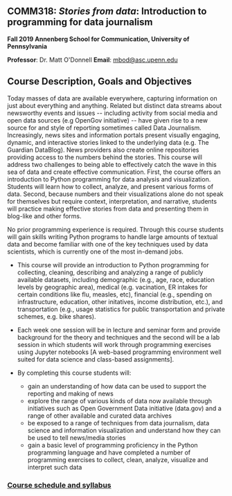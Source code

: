 ## COMM318: _Stories from data_: Introduction to programming for data journalism

**Fall 2019 Annenberg School for Communication, University of Pennsylvania**

**Professor**: Dr. Matt O'Donnell
**Email**: mbod@asc.upenn.edu

## Course Description, Goals and Objectives

Today masses of data are available everywhere, capturing information on just
about everything and anything. Related but distinct data streams about
newsworthy events and issues -- including activity from social media and open
data sources (e.g OpenGov initiative) -- have given rise to a new source for and
style of reporting sometimes called Data Journalism. Increasingly, news sites
and information portals present visually engaging, dynamic, and interactive
stories linked to the underlying data (e.g. The Guardian DataBlog).  News
providers also create online repositories providing access to the numbers behind
the stories. This course will address two challenges to being able to
effectively catch the wave in this sea of data and create effective
communication. First, the course offers an introduction to Python programming
for data analysis and visualization. Students will learn how to collect,
analyze, and present various forms of data. Second, because numbers and their
visualizations alone do not speak for themselves but require context,
interpretation, and narrative, students will practice making effective stories
from data and presenting them in blog-like and other forms. 


No prior programming experience is required. Through this course students will gain skills writing Python programs to handle large amounts of textual data and become familiar with one of the key techniques used by data scientists, which is currently one of the most in-demand jobs.

* This course will provide an introduction to Python programming for collecting, cleaning, describing and analyzing a range
of publicly available datasets, including demographic (e.g., age, race, education levels by geographic area), 
medical (e.g. vacination, ER intakes for certain conditions like flu, measles, etc), 
financial (e.g., spending on infrastructure, education, other initatives, income distribution, etc.), and
transportation (e.g., usage statistics for public transportation and private schemes, e.g. bike shares).

* Each week one session will be in lecture and seminar form and provide background for the theory and techniques and the second will be a lab session
in which students will work through programming exercises using Jupyter notebooks [A web-based programming environment well suited for data science and class-based assignments].

* By completing this course students will:
	* gain an understanding of how data can be used to support the reporting and making of news 
	* explore the range of various kinds of data now available through initiatives such as Open Government Data initiative (data.gov) and a range of other available and curated data archives
	* be exposed to a range of techniques from data journalism, data science and information visualization and understand how they can be used to tell news/media stories
	* gain a basic level of programming proficiency in the Python programming language and have completed a number of programming exercises to collect, clean, analyze, visualize and interpret such data


### [Course schedule and syllabus](syllabus.md)
